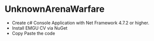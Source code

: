 # UnknownArenaWarfare

- Create c# Console Application with Net Framework 4.7.2 or higher.
- Install EMGU CV via NuGet
- Copy Paste the code
